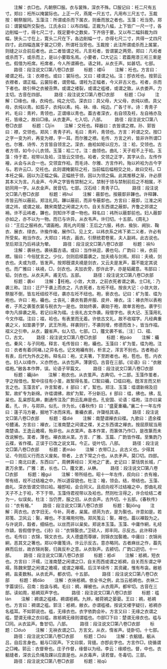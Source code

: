 <!-- { "loadSidebar": true } -->
　　注解：衣□也。凡朝祭□服。衣与裳殊，深衣不殊。□服记曰：衽二尺有五寸。郑曰：衽所以掩裳际也。上正一尺，燕尾一尺五寸。凡用布三尺五寸。玉裁按：朝祭服同。玉藻注：所谓或杀而下属衣，则垂而放之者也。玉藻：衽当旁。郑曰：谓裳幅所交裂也。江氏永曰：以布四幅，正裁为八幅，上下皆广一尺一寸，各边削幅一寸，得七尺二寸，旣足要中之数矣，下齐倍于要。又以布二幅斜裁为四幅，狭头二寸在上，寛头二尺在下，各边削幅一寸，亦得七尺二寸，共得一丈四尺四寸。此四幅连属于裳之□旁，所谓衽当旁也。玉裁按：此注所谓或杀而上属裳，则缝之以合前后者也。此二者皆谓之衽。凡言衽者，皆谓裳之两旁。郑曰：凡衽者或杀而下，或杀而上，是以小要取名焉。小要者，□大记云：君葢用漆三衽三束是也。假借为衽席。衽席者，今人所谓褥也。语之转。从衣壬声。如甚切。七部。
　　路径：段注说文□第八卷□衣部
　　标题：褛lǚ
　　注解：衽也。方言曰：褛谓之衽。注：衣襟也。或曰：裳际也。又曰：褛谓之袩。注：卽衣衽也。按郭云衣襟者，谓正幅。云裳际者，谓旁幅。谓衽为正幅者，今义非古义也。衽者，杀而下者也。故引伸之衣被丑弊。或谓之褛裂，或谓之褴褛，或谓之致。从衣娄声。力主切。古音在四部。
　　路径：段注说文□第八卷□衣部
　　标题：□qì
　　注解：□缘也。缘，衣纯也。纯之允切。深衣曰：具父母，大父母，衣纯以缋。具父母，衣纯以靑。如孤子，衣纯以素。纯、袂、缘、纯边。广各寸半。诗：靑靑子衿。毛曰：靑衿，靑领也，正谓缘以靑也。葢古者深衣，右自领及衽，左自袼亦及衽，皆缘之，故曰□缘。从衣疌声。七入切。八部。
　　路径：段注说文□第八卷□衣部
　　标题：□jīn
　　注解：交衽也。释器曰：衣皆谓之襟。孙、郭皆曰：襟，交领也。郑风：靑靑子衿。毛曰：靑衿，靑领也。方言：衿谓之交。按□之字一变为衿，再变为襟，字一耳。而尔雅之襟。毛传、方言之衿，皆非许所谓□也。尔雅、诗传、方言皆自领言之。深衣、曲袷如矩以应方。注：袷，交领也。古者方领，如今小儿衣领。玉藻：袷二寸。注：曲领也。曲礼：天子视不上于袷。玉藻：侍于君，视带以及袷，注皆云交领也。袷者，交领之正字，其字从合。左传作襘，从会与从合一也。交领宜作袷。而毛诗、尔雅、方言作衿。殆以衿袷为古今字与。若许云□，交衽也。此则谓掩裳际之衽，当前幅后幅相交之处，故曰交衽。□本衽之偁，因以为正幅之偁。正幅统于领，因以为领之偁。此其推移之渐，许必原其本义为言。凡金声、今声之字皆有禁制之义。禁制于领与禁制前后之不相属，不妨同用一字。从衣金声。居音切。七部。汉石经：靑靑子□。
　　路径：段注说文□第八卷□衣部
　　标题：袆huī
　　注解：蔽厀也。按蔽厀非韠也。许释韠、巿皆云所以蔽前。郑注礼同。韠以蔽前，而非专蔽厀也。方言曰：蔽厀，江淮之闲谓之祎，或谓之袚。魏宋南楚之闲谓之大巾。自关东西谓之蔽厀。齐鲁之郊谓之衻。许不云袆者，韠也，则知许不谓一物也。释名曰：袆所以蔽厀前也。妇人蔽厀亦如之，亦不以为一物。而已与许异。从衣韦声。许归切。十五部。《周礼》曰：“王后之服袆衣。”谓画袍。周礼内司服：王后之六服，袆衣、揄狄、阙狄、鞠衣、展衣、绿衣。许揄作褕，展作□。见上文，以袆衣系之袆下弟二义者，许必有所受矣。袍当作衣。大郑曰：袆衣，画衣。引祭统君卷冕，夫人副袆，此古说也。至后郑注乃后袆读为翚。
　　路径：段注说文□第八卷□衣部
　　标题：衭fū
　　注解：袭衭也。袭衭葢古语。或曰：当作衭逗，袭也句。广韵曰：衭，衣前襟。锴曰：今俗犹言之。少仪，剑则启椟葢袭之，加夫襓与剑焉。郑曰：夫襓，剑衣也。夫或为烦，皆发声。按郑旣谓夫襓是剑衣，又云夫是发声，葢不能定其说也。而广雅曰：衭襓，□，剑衣也。夫加衣旁，卽许此字，亦是韬藏意。韦部曰：韬，剑衣也。从衣夫声。甫无切。五部。
　　路径：段注说文□第八卷□衣部
　　标题：袭xí
　　注解：衽袍。小敛，大敛，之前衣死者谓之袭。士□礼：乃袭三称。注曰：迁尸于袭上而衣之，凡衣死者，左衽不纽。按丧大记：小敛大敛，祭服不倒，皆左衽结绞不纽，袭亦左衽不纽也。袍，亵衣也。记曰：纩为茧、缊为袍也。许曰：袍，襺也。士丧礼：袭衣有爵弁服、皮弁、褖衣。注：褖衣所以表袍者，子羔之袭茧衣裳与税衣为一是也。敛始终袭，袭始于袍，故单言袍也。袭字引申为凡揜袭之用。若记曰帛为褶。士丧礼古文作袭。叚借字也。丧大记、玉藻用礼今文作褶。注曰；褶，袷也。有表里而无着。许依古文礼，故不收褶字。凡经典重袭之义，如筮袭于梦，武王所用。祥袭则行，不袭则增，修德而改卜，皆当作褶。褶义之引申。从衣，龖省声。似入切。七部。□，籒文袭不省。〖注〗□、褶、□，古文。
　　路径：段注说文□第八卷□衣部
　　标题：袍páo
　　注解：襺也。秦风：与子同袍。释言、毛传皆曰：袍，襺也。玉藻曰：纩为茧，缊为袍。注曰：衣者有着(同褚。)之异名也。记文袍襺有别，析言之，浑言不别也。古者袍必有表，后代为外衣之称。释名曰：袍，丈夫箸，下至跗者也。袍，苞也。苞，内衣也。妇人以绛作，义亦然也。从衣包声。薄褒切。古音在三部。《论语》曰：“衣敝缊袍。”敝各本作弊，误。论语子罕篇文。
　　路径：段注说文□第八卷□衣部
　　标题：襺jiǎn
　　注解：袍衣也。从衣茧声。古典切。十二部。玉藻作茧者，字之叚借也。絮中往往有小茧，故絮得名茧。□絮曰襺，□缊曰袍。旣浑言而又析言之也。玉藻言纩。许言絮者，纟部曰：纩，絮也。郑注、玉藻：缊谓新绵及旧絮，故纩专为新绵。许缊谓绋，故纩为絮，不分新旧。纟部曰：缊，绋也。绋，乱枲也。乱枲卽乱麻，蒯通传注及广韵云乱麻是也。孔安国、论语：缊袍，注亦曰枲着。孔、许，与郑异。似孔、许为长。《春秋传》曰：“盛夏重襺。”襄二十一年左传曰：薳子冯方暑，掘地下冰而床焉。重襺衣裘，许櫽栝其语。
　　路径：段注说文□第八卷□衣部
　　标题：褋dié
　　注解：南楚谓襌衣曰褋。九歌曰：遗余褋兮醴浦。方言曰：襌衣，江淮南楚之间谓之褋，关之东西谓之襌衣。按屈原赋当用南楚语。王逸云襜襦，殆非也。从衣枼声。各本作枼，而篆体乃作□，是改篆而未改说解也。枼者，薄也。襌衣故从枼。方言、广雅、玉篇、广韵皆作褋。至集韵乃云褋，省作褋。正误于已改之说文耳。今正。徒叶切。八部。
　　路径：段注说文□第八卷□衣部
　　标题：袤mào
　　注解：衣带□上。此古义也。少得其证、今则后义行而古义废矣。带者，上衣下常之介也。从衣矛声。莫□切。四部。一曰：南北曰袤，东西曰广。周髀筭经曰：天地之广袤。史记曰：蒙恬筑长城，广袤万余里。广雅：袤，长也。□，籒文袤，从楙。
　　路径：段注说文□第八卷□衣部
　　标题：襘ɡuì
　　注解：带所结也。昭十一年左传，叔向曰：衣有襘，带有结，视不过结襘之中，所以道容貌也。杜注：襘，领会。结，带结也。玉藻、曲礼、深衣皆谓交领曰袷。襘卽袷，会合同义。且叔向视不过结襘之中，卽曲礼视天子不上于袷，不下于带。玉藻侍君视带以及袷也。然则杜注得之，许合绘结二者为一，似误矣。杜注：当仍贾，服之旧。从衣会声。古外切。十五部。《春秋传》曰：“衣有襘。”
　　路径：段注说文□第八卷□衣部
　　标题：褧jiǒnɡ
　　注解：苘衣也。衣字旧无，今补。苘者，枲属。绩苘为衣，是为褧也。许意如是。若郑笺、卫风云：褧，襌也。不言襌用何物。郑风笺云：褧，襌也。葢以襌縠为之。与许说异，縠者，细绢也。以丝而非以枲矣。郑说本玉藻。玉藻、中庸作絅，礼经作顈，皆假借字也。《诗》曰：“衣锦褧衣。”卫硕人，郑丰同。示反古。此许释诗也。毛传曰：衣锦，锦文衣也。夫人德盛而尊嫁，则锦衣加褧襜。中庸曰：衣锦尚絅，恶其文之箸也。郑以中庸笺诗。许云示反古。意亦略同。古者麻丝之作，葢先麻而后丝，故衣锦尚褧，归眞反朴之意。从衣耿声。去颍切。广韵口迥切。十一部。
　　路径：段注说文□第八卷□衣部
　　标题：袛dī
　　注解：袛裯，短衣也。方言曰：汗襦，江淮南楚之闲谓之□，自关而西或谓之袛裯，自关而东谓之甲襦，陈魏宋楚之闲谓之襜襦，或谓之襌襦。后汉羊续传：其资藏，惟有布衾。敝袛裯，盐麦数斛。从衣氐声。都衣切。十五部。
　　路径：段注说文□第八卷□衣部
　　标题：裯dāo
　　注解：衣袂袛裯。依全书之例，此当云袛裯也。衣袂二字葢误衍。召南：抱衾与裯。毛曰：裯，襌被也。从衣周声。都牢切。古音在三部。读如周，袛裯双声字也。
　　路径：段注说文□第八卷□衣部
　　标题：褴lán
　　注解：裯谓之褴褛。裯谓袛裯。九辨，被荷裯之晏晏。王曰：裯，袛裯也。方言曰：裯谓之褴。郭注：袛裯，敝衣。亦谓褴褛。按说文褛字疑衍，袛裯亦名褴耳。不如郭说也。褴，无缘衣也。衣字依韵会补。方言又曰：无缘之衣谓之褴，楚谓无缘之衣曰褴，故袛裯无缘则谓褴也。巾部□下曰：楚谓无缘衣也。褴与□同。从衣监声。鲁甘切。八部。
　　路径：段注说文□第八卷□衣部
　　标题：□duò
　　注解：无袂衣谓之□。方言文。从衣，惰省声。徒卧切。十七部。
　　路径：段注说文□第八卷□衣部
　　标题：□dú
　　注解：衣躳缝。躳从吕，自后言身也。躳与□双声。下文曰裻，背缝。亦卽此字也。方言作□，绕循谓之□裺。郭云：衣督脊也。庄子作督，缘督以为经。李云：缘顺也。督，中也。衣躳缝者，深衣云负绳及踝以应直是也。从衣毒声，读若督。冬毒切。三部。
　　路径：段注说文□第八卷□衣部
　　标题：袪qū
